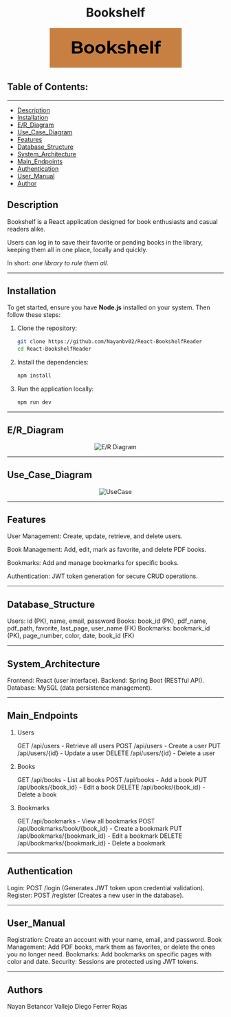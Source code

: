 <h1 align="center">Bookshelf</h1>
<p align="center"><img alt="Bookshelf Logo" src="https://github.com/Nayanbv02/LND-BookShelf-Nayan/blob/main/img/Bookshelf.png?raw=true"/></p> 

## Table of Contents:
---
- [Description](#description)
- [Installation](#installation)
- [E/R_Diagram](#e/r_diagram)
- [Use_Case_Diagram](#use_case_diagram)
- [Features](#features)
- [Database_Structure](#database_structure)
- [System_Architecture](#system_architecture)
- [Main_Endpoints](#main_endpoints)
- [Authentication](#authentication)
- [User_Manual](#user_manual)
- [Author](#author)

## Description

Bookshelf is a React application designed for book enthusiasts and casual readers alike. 

Users can log in to save their favorite or pending books in the library, keeping them all in one place, locally and quickly.

In short: *one library to rule them all*.

---

## Installation

To get started, ensure you have **Node.js** installed on your system. Then follow these steps:

1. Clone the repository:
    ```bash
    git clone https://github.com/Nayanbv02/React-BookshelfReader
    cd React-BookshelfReader

2. Install the dependencies:
    ```bash
    npm install

3. Run the application locally:
    ```bash
    npm run dev

---

## E/R_Diagram

<p align="center"><img alt="E/R Diagram" src="https://cdn.discordapp.com/attachments/765658882453536768/1338588847780659303/image.png?ex=67aba183&is=67aa5003&hm=67ea1eb918fbd2aaf87d74d3a88497bf15ff6486e62357570f14ece2292b931b&"/></p> 

---

## Use_Case_Diagram

<p align="center"><img alt="UseCase" src="https://cdn.discordapp.com/attachments/765658882453536768/1338589122184613989/image.png?ex=67aba1c4&is=67aa5044&hm=242fd5a4e7dfde30c6e4f2cc19868d5c77693f156cd74edb0867ca4107fb9ab2&"/></p> 

---

## Features

User Management: Create, update, retrieve, and delete users.

Book Management: Add, edit, mark as favorite, and delete PDF books.

Bookmarks: Add and manage bookmarks for specific books.

Authentication: JWT token generation for secure CRUD operations.

---

## Database_Structure

Users: id (PK), name, email, password
Books: book_id (PK), pdf_name, pdf_path, favorite, last_page, user_name (FK)
Bookmarks: bookmark_id (PK), page_number, color, date, book_id (FK)

---

## System_Architecture

Frontend: React (user interface).
Backend: Spring Boot (RESTful API).
Database: MySQL (data persistence management).

---

## Main_Endpoints

1. Users

   GET /api/users - Retrieve all users
   POST /api/users - Create a user
   PUT /api/users/{id} - Update a user
   DELETE /api/users/{id} - Delete a user

2. Books

   GET /api/books - List all books
   POST /api/books - Add a book
   PUT /api/books/{book_id} - Edit a book
   DELETE /api/books/{book_id} - Delete a book

3. Bookmarks

   GET /api/bookmarks - View all bookmarks
   POST /api/bookmarks/book/{book_id} - Create a bookmark
   PUT /api/bookmarks/{bookmark_id} - Edit a bookmark
   DELETE /api/bookmarks/{bookmark_id} - Delete a bookmark

---

## Authentication

Login: POST /login (Generates JWT token upon credential validation).
Register: POST /register (Creates a new user in the database).

---

## User_Manual

Registration: Create an account with your name, email, and password.
Book Management: Add PDF books, mark them as favorites, or delete the ones you no longer need.
Bookmarks: Add bookmarks on specific pages with color and date.
Security: Sessions are protected using JWT tokens.

---

## Authors

Nayan Betancor Vallejo
Diego Ferrer Rojas